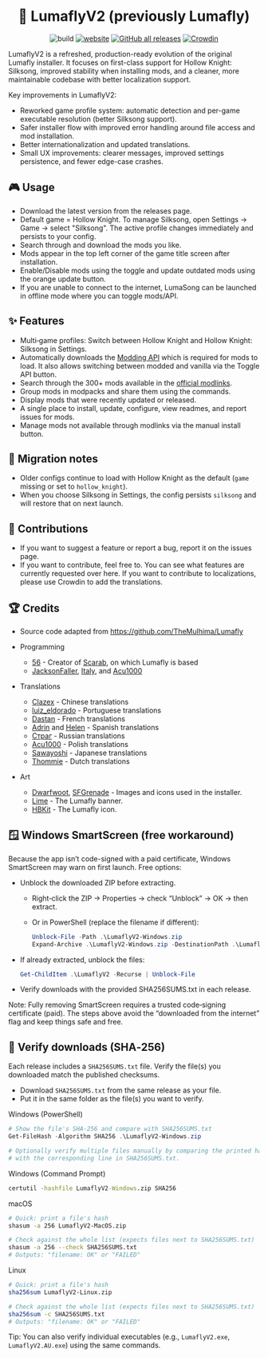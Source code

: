 <div align="center">

# 🦋 LumaflyV2 (previously Lumafly)

![build](https://github.com/Aarav2709/LumaflyV2/actions/workflows/build.yml/badge.svg)
[![website](https://img.shields.io/badge/website-online-32c854)](https://lumaflyv2.vercel.app)
[![GitHub all releases](https://img.shields.io/github/downloads/Aarav2709/LumaflyV2/total)](https://github.com/Aarav2709/LumaflyV2/releases)
[![Crowdin](https://badges.crowdin.net/lumafly/localized.svg)](https://crowdin.com/project/lumafly)

</div>

LumaflyV2 is a refreshed, production-ready evolution of the original Lumafly installer. It focuses on first-class support for Hollow Knight: Silksong, improved stability when installing mods, and a cleaner, more maintainable codebase with better localization support.

Key improvements in LumaflyV2:

- Reworked game profile system: automatic detection and per-game executable resolution (better Silksong support).
- Safer installer flow with improved error handling around file access and mod installation.
- Better internationalization and updated translations.
- Small UX improvements: clearer messages, improved settings persistence, and fewer edge-case crashes.

## 🎮 Usage

- Download the latest version from the releases page.
- Default game = Hollow Knight. To manage Silksong, open Settings → Game → select "Silksong". The active profile changes immediately and persists to your config.
- Search through and download the mods you like.
- Mods appear in the top left corner of the game title screen after installation.
- Enable/Disable mods using the toggle and update outdated mods using the orange update button.
- If you are unable to connect to the internet, LumaSong can be launched in offline mode where you can toggle mods/API.

## ✨ Features

- Multi‑game profiles: Switch between Hollow Knight and Hollow Knight: Silksong in Settings.
- Automatically downloads the [Modding API](https://github.com/hk-modding/api) which is required for mods to load. It also allows switching between modded and vanilla via the Toggle API button.
- Search through the 300+ mods available in the [official modlinks](https://github.com/hk-modding/modlinks).
- Group mods in modpacks and share them using the commands.
- Display mods that were recently updated or released.
- A single place to install, update, configure, view readmes, and report issues for mods.
- Manage mods not available through modlinks via the manual install button.

## 🔄 Migration notes

- Older configs continue to load with Hollow Knight as the default (`game` missing or set to `hollow_knight`).
- When you choose Silksong in Settings, the config persists `silksong` and will restore that on next launch.

## 🤝 Contributions

- If you want to suggest a feature or report a bug, report it on the issues page.
- If you want to contribute, feel free to. You can see what features are currently requested over here.
  If you want to contribute to localizations, please use Crowdin to add the translations.

## 🏆 Credits

- Source code adapted from https://github.com/TheMulhima/Lumafly

- Programming

  - [56](https://github.com/fifty-six) - Creator of [Scarab](https://github.com/fifty-six/Scarab), on which Lumafly is based
  - [JacksonFaller](https://github.com/JacksonFaller), [Italy](https://github.com/jngo102), and [Acu1000](https://github.com/Acu1000)

- Translations

  - [Clazex](https://github.com/Clazex) - Chinese translations
  - [luiz_eldorado](https://github.com/luizeldorado) - Portuguese translations
  - [Dastan](https://github.com/Dastan21) - French translations
  - [Adrin](https://twitter.com/Adrin63_?t=lbzYGgt-3Zybjb_S2xqt2A&s=09) and [Helen](https://ko-fi.com/helensb) - Spanish translations
  - [Страг](https://discordapp.com/users/274945280775028736) - Russian translations
  - [Acu1000](https://github.com/Acu1000) - Polish translations
  - [Sawayoshi](https://twittter.com/sawayoshiyt) - Japanese translations
  - [Thommie](https://discordapp.com/users/454185487641608193) - Dutch translations

- Art
  - [Dwarfwoot](https://patreon.com/DwarfWoot), [SFGrenade](https://github.com/SFGrenade) - Images and icons used in the installer.
  - [Lime](https://www.tumblr.com/ded-lime) - The Lumafly banner.
  - [HBKit](https://ko-fi.com/hbkit) - The Lumafly icon.

## 🪟 Windows SmartScreen (free workaround)

Because the app isn’t code-signed with a paid certificate, Windows SmartScreen may warn on first launch. Free options:

- Unblock the downloaded ZIP before extracting.

  - Right‑click the ZIP → Properties → check “Unblock” → OK → then extract.
  - Or in PowerShell (replace the filename if different):

    ```powershell
    Unblock-File -Path .\LumaflyV2-Windows.zip
    Expand-Archive .\LumaflyV2-Windows.zip -DestinationPath .\LumaflyV2
    ```

- If already extracted, unblock the files:

  ```powershell
  Get-ChildItem .\LumaflyV2 -Recurse | Unblock-File
  ```

- Verify downloads with the provided SHA256SUMS.txt in each release.

Note: Fully removing SmartScreen requires a trusted code‑signing certificate (paid). The steps above avoid the “downloaded from the internet” flag and keep things safe and free.

## 🔐 Verify downloads (SHA‑256)

Each release includes a `SHA256SUMS.txt` file. Verify the file(s) you downloaded match the published checksums.

- Download `SHA256SUMS.txt` from the same release as your file.
- Put it in the same folder as the file(s) you want to verify.

Windows (PowerShell)

```powershell
# Show the file's SHA-256 and compare with SHA256SUMS.txt
Get-FileHash -Algorithm SHA256 .\LumaflyV2-Windows.zip

# Optionally verify multiple files manually by comparing the printed hash
# with the corresponding line in SHA256SUMS.txt.
```

Windows (Command Prompt)

```bat
certutil -hashfile LumaflyV2-Windows.zip SHA256
```

macOS

```bash
# Quick: print a file's hash
shasum -a 256 LumaflyV2-MacOS.zip

# Check against the whole list (expects files next to SHA256SUMS.txt)
shasum -a 256 --check SHA256SUMS.txt
# Outputs: "filename: OK" or "FAILED"
```

Linux

```bash
# Quick: print a file's hash
sha256sum LumaflyV2-Linux.zip

# Check against the whole list (expects files next to SHA256SUMS.txt)
sha256sum -c SHA256SUMS.txt
# Outputs: "filename: OK" or "FAILED"
```

Tip: You can also verify individual executables (e.g., `LumaflyV2.exe`, `LumaflyV2.AU.exe`) using the same commands.
